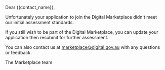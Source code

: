 Dear {{contact_name}},

Unfortunately your application to join the Digital Marketplace didn't meet our initial assessment standards.

If you still wish to be part of the Digital Marketplace, you can update your application then resubmit for further assessment.

You can also contact us at [marketplace@digital.gov.au](mailto:marketplace@digital.gov.au) with any questions or feedback.

The Marketplace team
